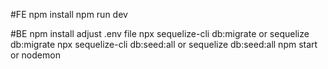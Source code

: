 #FE
npm install
npm run dev

#BE
npm install
adjust .env file
npx sequelize-cli db:migrate or sequelize db:migrate
npx sequelize-cli db:seed:all or sequelize db:seed:all
npm start or nodemon
